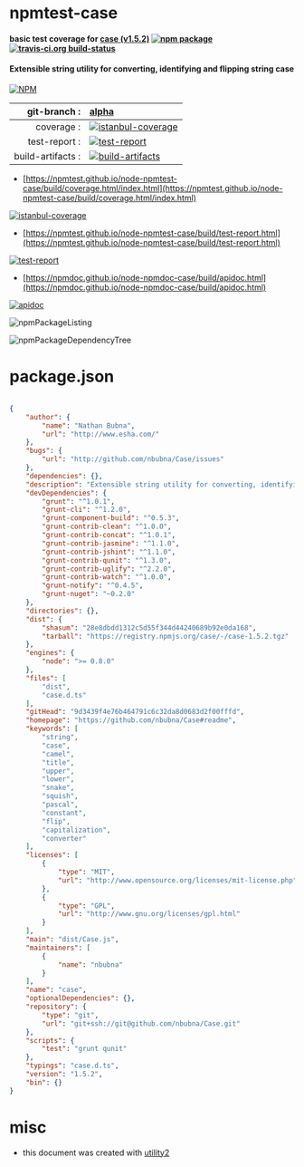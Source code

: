 # npmtest-case

#### basic test coverage for  [case (v1.5.2)](https://github.com/nbubna/Case#readme)  [![npm package](https://img.shields.io/npm/v/npmtest-case.svg?style=flat-square)](https://www.npmjs.org/package/npmtest-case) [![travis-ci.org build-status](https://api.travis-ci.org/npmtest/node-npmtest-case.svg)](https://travis-ci.org/npmtest/node-npmtest-case)

#### Extensible string utility for converting, identifying and flipping string case

[![NPM](https://nodei.co/npm/case.png?downloads=true&downloadRank=true&stars=true)](https://www.npmjs.com/package/case)

| git-branch : | [alpha](https://github.com/npmtest/node-npmtest-case/tree/alpha)|
|--:|:--|
| coverage : | [![istanbul-coverage](https://npmtest.github.io/node-npmtest-case/build/coverage.badge.svg)](https://npmtest.github.io/node-npmtest-case/build/coverage.html/index.html)|
| test-report : | [![test-report](https://npmtest.github.io/node-npmtest-case/build/test-report.badge.svg)](https://npmtest.github.io/node-npmtest-case/build/test-report.html)|
| build-artifacts : | [![build-artifacts](https://npmtest.github.io/node-npmtest-case/glyphicons_144_folder_open.png)](https://github.com/npmtest/node-npmtest-case/tree/gh-pages/build)|

- [https://npmtest.github.io/node-npmtest-case/build/coverage.html/index.html](https://npmtest.github.io/node-npmtest-case/build/coverage.html/index.html)

[![istanbul-coverage](https://npmtest.github.io/node-npmtest-case/build/screenCapture.buildCi.browser.%252Ftmp%252Fbuild%252Fcoverage.lib.html.png)](https://npmtest.github.io/node-npmtest-case/build/coverage.html/index.html)

- [https://npmtest.github.io/node-npmtest-case/build/test-report.html](https://npmtest.github.io/node-npmtest-case/build/test-report.html)

[![test-report](https://npmtest.github.io/node-npmtest-case/build/screenCapture.buildCi.browser.%252Ftmp%252Fbuild%252Ftest-report.html.png)](https://npmtest.github.io/node-npmtest-case/build/test-report.html)

- [https://npmdoc.github.io/node-npmdoc-case/build/apidoc.html](https://npmdoc.github.io/node-npmdoc-case/build/apidoc.html)

[![apidoc](https://npmdoc.github.io/node-npmdoc-case/build/screenCapture.buildCi.browser.%252Ftmp%252Fbuild%252Fapidoc.html.png)](https://npmdoc.github.io/node-npmdoc-case/build/apidoc.html)

![npmPackageListing](https://npmtest.github.io/node-npmtest-case/build/screenCapture.npmPackageListing.svg)

![npmPackageDependencyTree](https://npmtest.github.io/node-npmtest-case/build/screenCapture.npmPackageDependencyTree.svg)



# package.json

```json

{
    "author": {
        "name": "Nathan Bubna",
        "url": "http://www.esha.com/"
    },
    "bugs": {
        "url": "http://github.com/nbubna/Case/issues"
    },
    "dependencies": {},
    "description": "Extensible string utility for converting, identifying and flipping string case",
    "devDependencies": {
        "grunt": "^1.0.1",
        "grunt-cli": "^1.2.0",
        "grunt-component-build": "^0.5.3",
        "grunt-contrib-clean": "^1.0.0",
        "grunt-contrib-concat": "^1.0.1",
        "grunt-contrib-jasmine": "^1.1.0",
        "grunt-contrib-jshint": "^1.1.0",
        "grunt-contrib-qunit": "^1.3.0",
        "grunt-contrib-uglify": "^2.2.0",
        "grunt-contrib-watch": "^1.0.0",
        "grunt-notify": "^0.4.5",
        "grunt-nuget": "~0.2.0"
    },
    "directories": {},
    "dist": {
        "shasum": "28e8dbdd1312c5d55f344d44240689b92e0da168",
        "tarball": "https://registry.npmjs.org/case/-/case-1.5.2.tgz"
    },
    "engines": {
        "node": ">= 0.8.0"
    },
    "files": [
        "dist",
        "case.d.ts"
    ],
    "gitHead": "9d3439f4e76b464791c6c32da8d0683d2f00fffd",
    "homepage": "https://github.com/nbubna/Case#readme",
    "keywords": [
        "string",
        "case",
        "camel",
        "title",
        "upper",
        "lower",
        "snake",
        "squish",
        "pascal",
        "constant",
        "flip",
        "capitalization",
        "converter"
    ],
    "licenses": [
        {
            "type": "MIT",
            "url": "http://www.opensource.org/licenses/mit-license.php"
        },
        {
            "type": "GPL",
            "url": "http://www.gnu.org/licenses/gpl.html"
        }
    ],
    "main": "dist/Case.js",
    "maintainers": [
        {
            "name": "nbubna"
        }
    ],
    "name": "case",
    "optionalDependencies": {},
    "repository": {
        "type": "git",
        "url": "git+ssh://git@github.com/nbubna/Case.git"
    },
    "scripts": {
        "test": "grunt qunit"
    },
    "typings": "case.d.ts",
    "version": "1.5.2",
    "bin": {}
}
```



# misc
- this document was created with [utility2](https://github.com/kaizhu256/node-utility2)
